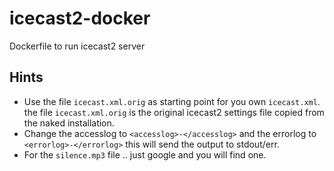 # icecast2-docker
Dockerfile to run icecast2 server

## Hints
 * Use the file `icecast.xml.orig` as starting point for you own `icecast.xml`. 
 the file `icecast.xml.orig` is the original icecast2 settings file copied from
 the naked installation. 
 * Change the accesslog to `<accesslog>-</accesslog>` and the errorlog to 
 `<errorlog>-</errorlog>` this will send the output to stdout/err.
 * For the `silence.mp3` file .. just google and you will find one.
